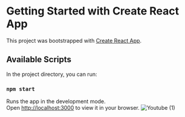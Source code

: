# Getting Started with Create React App

This project was bootstrapped with [Create React App](https://github.com/facebook/create-react-app).

## Available Scripts

In the project directory, you can run:

### `npm start`

Runs the app in the development mode.\
Open [http://localhost:3000](http://localhost:3000) to view it in your browser.
![Youtube (1)](https://github.com/user-attachments/assets/2403753a-af54-4475-baf7-cdfc5a45e3a0)
 
 
